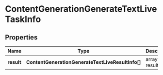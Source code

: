 # ContentGenerationGenerateTextLiveTaskInfo

## Properties

| Name | Type | Description | Notes |
|------------ | ------------- | ------------- | -------------|
**result** | **ContentGenerationGenerateTextLiveResultInfo[]** | array of results |[optional]|